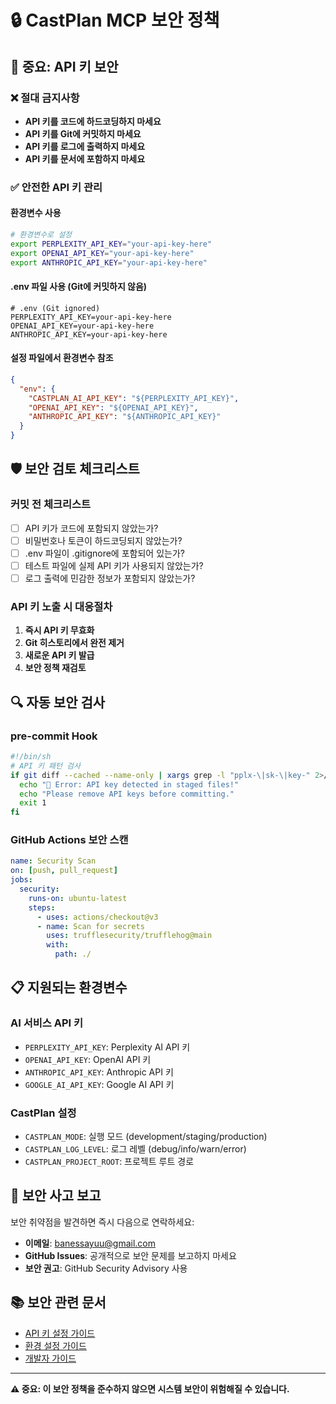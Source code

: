# 🔒 CastPlan MCP 보안 정책

## 🚨 중요: API 키 보안

### ❌ 절대 금지사항
- **API 키를 코드에 하드코딩하지 마세요**
- **API 키를 Git에 커밋하지 마세요**
- **API 키를 로그에 출력하지 마세요**
- **API 키를 문서에 포함하지 마세요**

### ✅ 안전한 API 키 관리

#### 환경변수 사용
```bash
# 환경변수로 설정
export PERPLEXITY_API_KEY="your-api-key-here"
export OPENAI_API_KEY="your-api-key-here"
export ANTHROPIC_API_KEY="your-api-key-here"
```

#### .env 파일 사용 (Git에 커밋하지 않음)
```env
# .env (Git ignored)
PERPLEXITY_API_KEY=your-api-key-here
OPENAI_API_KEY=your-api-key-here
ANTHROPIC_API_KEY=your-api-key-here
```

#### 설정 파일에서 환경변수 참조
```json
{
  "env": {
    "CASTPLAN_AI_API_KEY": "${PERPLEXITY_API_KEY}",
    "OPENAI_API_KEY": "${OPENAI_API_KEY}",
    "ANTHROPIC_API_KEY": "${ANTHROPIC_API_KEY}"
  }
}
```

## 🛡️ 보안 검토 체크리스트

### 커밋 전 체크리스트
- [ ] API 키가 코드에 포함되지 않았는가?
- [ ] 비밀번호나 토큰이 하드코딩되지 않았는가?
- [ ] .env 파일이 .gitignore에 포함되어 있는가?
- [ ] 테스트 파일에 실제 API 키가 사용되지 않았는가?
- [ ] 로그 출력에 민감한 정보가 포함되지 않았는가?

### API 키 노출 시 대응절차
1. **즉시 API 키 무효화**
2. **Git 히스토리에서 완전 제거**
3. **새로운 API 키 발급**
4. **보안 정책 재검토**

## 🔍 자동 보안 검사

### pre-commit Hook
```bash
#!/bin/sh
# API 키 패턴 검사
if git diff --cached --name-only | xargs grep -l "pplx-\|sk-\|key-" 2>/dev/null; then
  echo "🚨 Error: API key detected in staged files!"
  echo "Please remove API keys before committing."
  exit 1
fi
```

### GitHub Actions 보안 스캔
```yaml
name: Security Scan
on: [push, pull_request]
jobs:
  security:
    runs-on: ubuntu-latest
    steps:
      - uses: actions/checkout@v3
      - name: Scan for secrets
        uses: trufflesecurity/trufflehog@main
        with:
          path: ./
```

## 📋 지원되는 환경변수

### AI 서비스 API 키
- `PERPLEXITY_API_KEY`: Perplexity AI API 키
- `OPENAI_API_KEY`: OpenAI API 키  
- `ANTHROPIC_API_KEY`: Anthropic API 키
- `GOOGLE_AI_API_KEY`: Google AI API 키

### CastPlan 설정
- `CASTPLAN_MODE`: 실행 모드 (development/staging/production)
- `CASTPLAN_LOG_LEVEL`: 로그 레벨 (debug/info/warn/error)
- `CASTPLAN_PROJECT_ROOT`: 프로젝트 루트 경로

## 🚨 보안 사고 보고

보안 취약점을 발견하면 즉시 다음으로 연락하세요:
- **이메일**: banessayuu@gmail.com
- **GitHub Issues**: 공개적으로 보안 문제를 보고하지 마세요
- **보안 권고**: GitHub Security Advisory 사용

## 📚 보안 관련 문서

- [API 키 설정 가이드](API-KEY-SETUP.md)
- [환경 설정 가이드](ENVIRONMENT-SETUP.md)
- [개발자 가이드](DEVELOPER-GUIDE.md)

---

**⚠️ 중요: 이 보안 정책을 준수하지 않으면 시스템 보안이 위험해질 수 있습니다.**